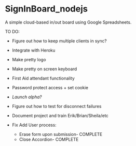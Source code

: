 # SignInBoard_nodejs

A simple cloud-based in/out board using Google Spreadsheets.

TO DO:
- Figure out how to keep multiple clients in sync?
- Integrate with Heroku
- Make pretty logo
- Make pretty on screen keyboard
- First Aid attendant functionality
- Password protect access + set cookie
- *Launch alpha?*
- Figure out how to test for disconnect failures
- Document project and train Erik/Brian/Sheila/etc


- Fix Add User process:
	- Erase form upon submission- COMPLETE
	- Close Accordion- COMPLETE